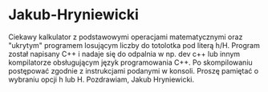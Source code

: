 # Jakub-Hryniewicki
Ciekawy kalkulator z podstawowymi operacjami matematycznymi oraz "ukrytym" programem losującym liczby do totolotka pod literą h/H.
Program został napisany C++ i nadaje się do odpalnia w np. dev c++ lub innym kompilatorze obsługującym język programowania C++.
Po skompilowaniu postępować zgodnie z instrukcjami podanymi w konsoli.
Proszę pamiętać o wybraniu opcji h lub H.
Pozdrawiam, 
Jakub Hryniewicki.

